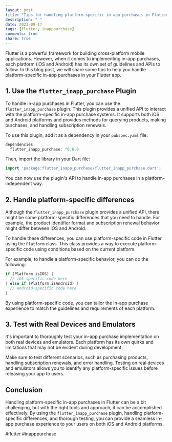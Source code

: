 ```yaml
---
layout: post
title: "Tips for handling platform-specific in-app purchases in Flutter."
description: " "
date: 2023-09-17
tags: [flutter, inapppurchase]
comments: true
share: true
---
```


Flutter is a powerful framework for building cross-platform mobile applications. However, when it comes to implementing in-app purchases, each platform (iOS and Android) has its own set of guidelines and APIs to follow. In this blog post, we will share some tips to help you handle platform-specific in-app purchases in your Flutter app.

## 1. Use the `flutter_inapp_purchase` Plugin
To handle in-app purchases in Flutter, you can use the `flutter_inapp_purchase` plugin. This plugin provides a unified API to interact with the platform-specific in-app purchase systems. It supports both iOS and Android platforms and provides methods for querying products, making purchases, and handling subscription renewals.

To use this plugin, add it as a dependency in your `pubspec.yaml` file:

```dart
dependencies:
  flutter_inapp_purchase: ^0.6.0
```

Then, import the library in your Dart file:
```dart
import 'package:flutter_inapp_purchase/flutter_inapp_purchase.dart';
```

You can now use the plugin's API to handle in-app purchases in a platform-independent way.

## 2. Handle platform-specific differences
Although the `flutter_inapp_purchase` plugin provides a unified API, there might be some platform-specific differences that you need to handle. For example, the product identifier format and subscription renewal behavior might differ between iOS and Android.

To handle these differences, you can use platform-specific code in Flutter using the `Platform` class. This class provides a way to execute platform-specific code using conditions based on the current platform.

For example, to handle a platform-specific behavior, you can do the following:

```dart
if (Platform.isIOS) {
  // iOS-specific code here
} else if (Platform.isAndroid) {
  // Android-specific code here
}
```

By using platform-specific code, you can tailor the in-app purchase experience to match the guidelines and requirements of each platform.

## 3. Test with Real Devices and Emulators
It's important to thoroughly test your in-app purchase implementation on both real devices and emulators. Each platform has its own quirks and limitations that may not be evident during development.

Make sure to test different scenarios, such as purchasing products, handling subscription renewals, and error handling. Testing on real devices and emulators allows you to identify any platform-specific issues before releasing your app to users.

## Conclusion
Handling platform-specific in-app purchases in Flutter can be a bit challenging, but with the right tools and approach, it can be accomplished effectively. By using the `flutter_inapp_purchase` plugin, handling platform-specific differences, and thorough testing, you can provide a seamless in-app purchase experience to your users on both iOS and Android platforms.

#flutter #inapppurchase